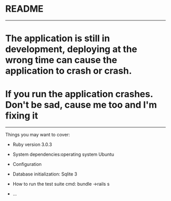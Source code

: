 # README

***
# The application is still in development, deploying at the wrong time can cause the application to crash or crash.
# If you run the application crashes. Don't be sad, cause me too and I'm fixing it
***

Things you may want to cover:

* Ruby version 3.0.3

* System dependencies:operating system Ubuntu 

* Configuration

* Database initialization: Sqlite 3

* How to run the test suite cmd: bundle ->rails s


* ...
